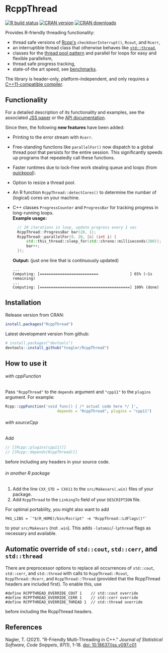 # RcppThread

<!-- badges: start -->
[![R build status](https://github.com/tnagler/RcppThread/workflows/R-CMD-check/badge.svg)](https://github.com/tnagler/RcppThread/actions)
[![CRAN version](https://www.r-pkg.org/badges/version/RcppThread)](https://cran.r-project.org/package=RcppThread) 
[![CRAN downloads](https://cranlogs.r-pkg.org/badges/RcppThread)](https://cran.r-project.org/package=RcppThread)
<!-- badges: end -->

Provides R-friendly threading functionality: 

  * thread safe versions of [Rcpp's](https://www.rcpp.org/)
    `checkUserInterrupt()`, `Rcout`, and `Rcerr`,
  * an interruptible thread class that otherwise behaves like 
   [`std::thread`](https://en.cppreference.com/w/cpp/thread/thread),
  * classes for the [thread pool
    pattern](https://en.wikipedia.org/wiki/Thread_pool) and parallel for loops
    for easy and flexible parallelism,
  * thread safe progress tracking,
  * state-of-the art speed, see  [benchmarks](https://github.com/tnagler/RcppThread/blob/main/benchmarks/benchmarks.md).

The library is header-only, platform-independent, and only 
requires a 
[C++11-compatible compiler](https://en.cppreference.com/w/cpp/compiler_support#cpp11).

## Functionality

For a detailed description of its functionality and examples, see the associated
[JSS paper](https://doi.org/10.18637/jss.v097.c01)
or the [API documentation](https://tnagler.github.io/RcppThread/).

Since then, the following **new features** have been added:

- Printing to the error stream with `Rcerr`.

- Free-standing functions like `parallelFor()` now dispatch 
  to a global thread pool that persists for the entire session. This 
  significantly speeds up programs that repeatedly call these functions.

- Faster runtimes due to lock-free work stealing queue and loops (from [quickpool](https://github.com/tnagler/quickpool)).

- Option to resize a thread pool.

- An R function `RcppThread::detectCores()` to determine the number of (logical)
  cores on your machine.

- C++ classes `ProgressCounter` and `ProgressBar` for tracking progress in 
  long-running loops.  
  **Example usage:**
  ``` cpp
    // 20 iterations in loop, update progress every 1 sec
    RcppThread::ProgressBar bar(20, 1);
    RcppThread::parallelFor(0, 20, [&] (int i) {
        std::this_thread::sleep_for(std::chrono::milliseconds(200));
        bar++;
    });
  ```
  **Output:** (just one line that is continuously updated)
  ``` 
  ...
  Computing: [==========================              ] 65% (~1s remaining)       
  ...
  Computing: [========================================] 100% (done) 
  ```

## Installation

Release version from CRAN:

``` r
install.packages("RcppThread")
```

Latest development version from github:

``` r
# install.packages("devtools")
devtools::install_github("tnagler/RcppThread")
```

## How to use it

###### with cppFunction

Pass `"RcppThread"` to the `depends` argument and `"cpp11"` to the `plugins`
argument. For example:
``` r
Rcpp::cppFunction('void func() { /* actual code here */ }', 
                       depends = "RcppThread", plugins = "cpp11")
```

###### with sourceCpp

Add 
``` cpp
// [[Rcpp::plugins(cpp11)]]
// [[Rcpp::depends(RcppThread)]]
```
before including any headers in your source code.

###### in another R package

1. Add the line `CXX_STD = CXX11` to the `src/Makevars(.win)` files of your package.
2. Add `RcppThread` to the `LinkingTo` field of your `DESCRIPTION` file.

For optimal portability, you might also want to add
``` 
PKG_LIBS = `"$(R_HOME)/bin/Rscript" -e "RcppThread::LdFlags()"`
```
to your `src/Makevars` (not `.win`). This adds `-latomic`/`-lpthread` flags as 
necessary and available.

## Automatic override of `std::cout`, `std::cerr`, and `std::thread`

There are preprocessor options to replace all occurrences of `std::cout`, `std::cerr`, and `std::thread` with calls to `RcppThread::Rcout`, `RcppThread::Rcerr`, and `RcppThread::Thread`
(provided that the RcppThread headers are included first). To enable this, use 

```
#define RCPPTHREAD_OVERRIDE_COUT 1    // std::cout override
#define RCPPTHREAD_OVERRIDE_CERR 1    // std::cerr override
#define RCPPTHREAD_OVERRIDE_THREAD 1  // std::thread override
```
before including the RcppThread headers.


## References

Nagler, T. (2021). "R-Friendly Multi-Threading in C++." _Journal of Statistical
Software, Code Snippets_, *97*(1), 1-18. [doi: 10.18637/jss.v097.c01](https://doi.org/10.18637/jss.v097.c01)

